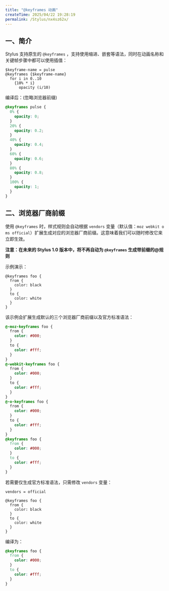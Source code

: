```yaml
---
title: "@keyframes 动画"
createTime: 2025/04/22 19:28:19
permalink: /Stylus/nx4sz62x/
---
```


## 一、简介

Stylus 支持原生的 `@keyframes` ，支持使用缩进、嵌套等语法，同时在动画名称和关键帧步骤中都可以使用插值：

```styl
$keyframe-name = pulse
@keyframes {$keyframe-name}
  for i in 0..10
    {10% * i}
      opacity (i/10)
```

编译后：(忽略浏览器前缀)

```css
@keyframes pulse {
  0% {
    opacity: 0;
  }
  20% {
    opacity: 0.2;
  }
  40% {
    opacity: 0.4;
  }
  60% {
    opacity: 0.6;
  }
  80% {
    opacity: 0.8;
  }
  100% {
    opacity: 1;
  }
}
```

## 二、浏览器厂商前缀

使用 `@keyframes` 时，样式规则会自动根据 `vendors` 变量（默认值：`moz webkit o ms official`）扩展生成对应的浏览器厂商前缀。这意味着我们可以随时修改它来立即生效。

**注意：在未来的 Stylus 1.0 版本中，将不再自动为 `@keyframes` 生成带前缀的@规则**

示例演示：

```styl
@keyframes foo {
  from {
    color: black
  }
  to {
    color: white
  }
}
```

该示例会扩展生成默认的三个浏览器厂商前缀以及官方标准语法：

```css
@-moz-keyframes foo {
  from {
    color: #000;
  }
  to {
    color: #fff;
  }
}
@-webkit-keyframes foo {
  from {
    color: #000;
  }
  to {
    color: #fff;
  }
}
@-o-keyframes foo {
  from {
    color: #000;
  }
  to {
    color: #fff;
  }
}
@keyframes foo {
  from {
    color: #000;
  }
  to {
    color: #fff;
  }
}
```

若需要仅生成官方标准语法，只需修改 `vendors` 变量：

```styl
vendors = official

@keyframes foo {
  from {
    color: black
  }
  to {
    color: white
  }
}
```

编译为：

```css
@keyframes foo {
  from {
    color: #000;
  }
  to {
    color: #fff;
  }
}
```
